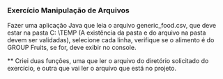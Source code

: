 ### Exercício Manipulação de Arquivos

Fazer uma aplicação Java que leia o arquivo generic_food.csv, que deve estar na pasta C:  \TEMP (A existência da pasta e do arquivo na pasta devem ser validadas), selecione cada linha, verifique se o alimento é do GROUP Fruits, se for, deve exibir no console.

** Criei duas funções, uma que ler o arquivo do diretório solicitado do exercício, e outra que vai ler o arquivo que está no projeto.